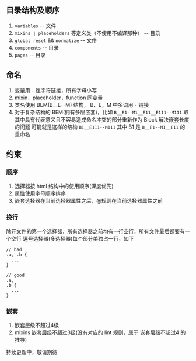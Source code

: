 ## 目录结构及顺序
1. `variables` -- 文件
1. `mixins | placeholders` 等定义类（不使用不编译那种） -- 目录
1. `global reset` && `normalize` -- 文件
1. `components` -- 目录
1. `pages` -- 目录

## 命名
1. 变量用 `-` 连字符链接，所有字母小写
1. mixin，placeholder，function 同变量
1. 类名使用 BEM(B__E--M) 结构， B，E，M 中多词用 `-` 链接
1. 对于复杂结构的 BEM(拥有多层嵌套)，比如 `B__E1--M1__E11__E111--M111` 取其中具有代表意义且不容易造成命名冲突的部分重新作为 Block 解决嵌套长度的问题
   可能就是这样的结构 `B1__E111--M111` 其中 B1 是 `B__E1--M1__E11` 的重命名


## 约束
### 顺序
1. 选择器按 html 结构中的使用顺序(深度优先)
1. 属性使用字母顺序排序
1. 嵌套选择器在当前选择器属性之后，@规则在当前选择器属性之前

### 换行
除开文件的第一个选择器，所有选择器之前均有一行空行，所有文件最后都要有一个空行
逗号选择器(多选择器)每个部分单独占一行，如下
```
// bad
.a, .b {
  ...
}

// good
.a,
.b {
  ...
}
```

### 嵌套
1. 嵌套层级不超过4级
2. mixins 嵌套层级不超过3级(没有对应的 lint 规则，属于 嵌套层级不超过4 的推导)

持续更新中，敬请期待
